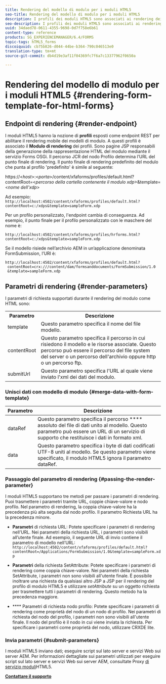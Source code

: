 ```yaml
---
title: Rendering del modello di modulo per i moduli HTML5
seo-title: Rendering del modello di modulo per i moduli HTML5
description: I profili dei moduli HTML5 sono associati ai rendering dei profili. I rendering dei profili sono pagine JSP responsabili della generazione della rappresentazione HTML del modulo mediante la chiamata al servizio Forms OSGi.
seo-description: I profili dei moduli HTML5 sono associati ai rendering dei profili. I rendering dei profili sono pagine JSP responsabili della generazione della rappresentazione HTML del modulo mediante la chiamata al servizio Forms OSGi.
uuid: 34daed78-0611-4355-9698-0d7f758e6b61
content-type: reference
products: SG_EXPERIENCEMANAGER/6.4/FORMS
topic-tags: hTML5_forms
discoiquuid: cb75b826-d044-44be-b364-790c046513e0
translation-type: tm+mt
source-git-commit: db4d19e3af11f04369fc7f6a7c13377962f0650a

---
```



# Rendering del modello di modulo per i moduli HTML5 {#rendering-form-template-for-html-forms}

## Endpoint di rendering {#render-endpoint}

I moduli HTML5 hanno la nozione di **profili** esposti come endpoint REST per abilitare il rendering mobile dei modelli di modulo. A questi profili è associato il **Modulo di rendering** dei profili. Sono pagine JSP responsabili della generazione della rappresentazione HTML del modulo mediante il servizio Forms OSGi. Il percorso JCR del nodo Profilo determina l’URL del punto finale di rendering. Il punto finale di rendering predefinito del modulo che punta al profilo &#39;predefinito&#39; è simile al seguente:

https://&lt;*host*>:&lt;*porta*>/content/xfaforms/profiles/default.html?contentRoot=&lt;*percorso della cartella contenente il modulo xdp*>&amp;template=&lt;*nome dell&#39;xdp*>

Ad esempio: `http://localhost:4502/content/xfaforms/profiles/default.html?contentRoot=c:/xdps&template=sampleForm.xdp`

Per un profilo personalizzato, l&#39;endpoint cambia di conseguenza. Ad esempio, il punto finale per il profilo personalizzato con le maschere del nome è:

`http://localhost:4502/content/xfaforms/profiles/hrforms.html?contentRoot=c:/xdps&template=sampleForm.xdp`

Se il modello risiede nell’archivio AEM in un’applicazione denominata FormSubmission, l’URI è:

```
http://localhost:4502/content/xfaforms/profiles/default.html?
 contentRoot=crx:///content/dam/formsanddocuments/FormSubmission/1.0
 &template=sampleForm.xdp
```

## Parametri di rendering {#render-parameters}

I parametri di richiesta supportati durante il rendering del modulo come HTML sono:

<table> 
 <tbody> 
  <tr> 
   <th><strong>Parametro </strong></th> 
   <th><strong>Descrizione</strong></th> 
  </tr> 
  <tr> 
   <td>template<br /> </td> 
   <td>Questo parametro specifica il nome del file modello.<br /> </td> 
  </tr> 
  <tr> 
   <td>contentRoot<br /> </td> 
   <td>Questo parametro specifica il percorso in cui risiedono il modello e le risorse associate. Questo percorso può essere il percorso del file system del server o un percorso dell'archivio oppure http o un percorso ftp.<br /> </td> 
  </tr> 
  <tr> 
   <td>submitUrl<br /> </td> 
   <td>Questo parametro specifica l'URL al quale viene inviato l'xml dei dati del modulo.<br /> </td> 
  </tr> 
 </tbody> 
</table>

### Unisci dati con modello di modulo {#merge-data-with-form-template}

| Parametro | Descrizione |
|---|---|
| dataRef | Questo parametro specifica il percorso **** assoluto del file di dati unito al modello. Questo parametro può essere un URL di un servizio di supporto che restituisce i dati in formato xml. |
| data | Questo parametro specifica i byte di dati codificati UTF-8 uniti al modello. Se questo parametro viene specificato, il modulo HTML5 ignora il parametro dataRef. |

### Passaggio del parametro di rendering {#passing-the-render-parameter}

I moduli HTML5 supportano tre metodi per passare i parametri di rendering. Puoi trasmettere i parametri tramite URL, coppie chiave-valore e nodo profilo. Nel parametro di rendering, la coppia chiave-valore ha la precedenza più alta seguita dal nodo profilo. Il parametro Richiesta URL ha la precedenza minore.

* **Parametri** di richiesta URL: Potete specificare i parametri di rendering nell’URL. Nei parametri della richiesta URL, i parametri sono visibili all’utente finale. Ad esempio, il seguente URL di invio contiene il parametro di modello nell’URL: `http://localhost:4502/content/xfaforms/profiles/default.html?contentRoot=/Applications/FormSubmission/1.0&template=sampleForm.xdp`

* **Parametri** della richiesta SetAttribute: Potete specificare i parametri di rendering come coppia chiave-valore. Nei parametri della richiesta SetAttribute, i parametri non sono visibili all&#39;utente finale. È possibile inoltrare una richiesta da qualsiasi altro JSP a JSP per il rendering del profilo di modulo HTML5 e utilizzare *setAttribute* su un oggetto richiesta per trasmettere tutti i parametri di rendering. Questo metodo ha la precedenza maggiore.

* **** Parametri di richiesta nodo profilo: Potete specificare i parametri di rendering come proprietà del nodo di un nodo di profilo. Nei parametri di richiesta del nodo del profilo, i parametri non sono visibili all&#39;utente finale. Il nodo del profilo è il nodo in cui viene inviata la richiesta. Per specificare i parametri come proprietà del nodo, utilizzare CRXDE lite.

### Invia parametri {#submit-parameters}

I moduli HTML5 inviano dati; eseguire script sul lato server e servizi Web sui server AEM. Per informazioni dettagliate sui parametri utilizzati per eseguire script sul lato server e servizi Web sui server AEM, consultate Proxy [di servizio moduli](/help/forms/using/service-proxy.md)HTML5.

**[Contattare il supporto](https://www.adobe.com/account/sign-in.supportportal.html)**
